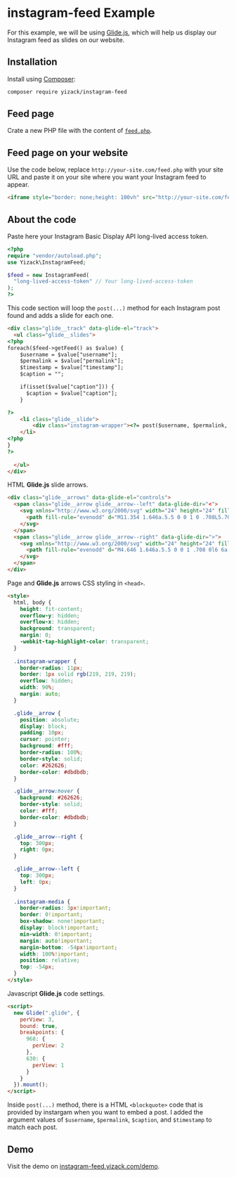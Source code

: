 # instagram-feed Example
For this example, we will be using [Glide.js](https://glidejs.com/), which will help us display our Instagram feed as slides on our website.

## Installation
Install using [Composer](https://getcomposer.org/):
```sh
composer require yizack/instagram-feed
```

## Feed page
Crate a new PHP file with the content of [`feed.php`](https://github.com/Yizack/instagram-feed/blob/master/example/feed.php).

## Feed page on your website
Use the code below, replace `http://your-site.com/feed.php` with your site URL and paste it on your site where you want your Instagram feed to appear.
```html
<iframe style="border: none;height: 100vh" src="http://your-site.com/feed.php" width="100%"></iframe>
```

## About the code
Paste here your Instagram Basic Display API long-lived access token.
```php
<?php
require "vendor/autoload.php";
use Yizack\InstagramFeed;

$feed = new InstagramFeed(
  "long-lived-access-token" // Your long-lived-access-token
);
?>
```

This code section will loop the `post(...)` method for each Instagram post found and adds a slide for each one.
```html
<div class="glide__track" data-glide-el="track">
  <ul class="glide__slides">
<?php
foreach($feed->getFeed() as $value) {
    $username = $value["username"];
    $permalink = $value["permalink"];
    $timestamp = $value["timestamp"];
    $caption = "";

    if(isset($value["caption"])) {
      $caption = $value["caption"];
    }

?>
    <li class="glide__slide">
        <div class="instagram-wrapper"><?= post($username, $permalink, $caption, $timestamp); ?></div>
    </li>
<?php
}
?>
      
  </ul>
</div>
```

HTML **Glide.js** slide arrows.
```html
<div class="glide__arrows" data-glide-el="controls">
  <span class="glide__arrow glide__arrow--left" data-glide-dir="<">
    <svg xmlns="http://www.w3.org/2000/svg" width="24" height="24" fill="currentColor" class="bi bi-chevron-left" viewBox="0 0 16 16">
      <path fill-rule="evenodd" d="M11.354 1.646a.5.5 0 0 1 0 .708L5.707 8l5.647 5.646a.5.5 0 0 1-.708.708l-6-6a.5.5 0 0 1 0-.708l6-6a.5.5 0 0 1 .708 0z"></path>
    </svg>
  </span>
  <span class="glide__arrow glide__arrow--right" data-glide-dir=">">
    <svg xmlns="http://www.w3.org/2000/svg" width="24" height="24" fill="currentColor" class="bi bi-chevron-right" viewBox="0 0 16 16">
      <path fill-rule="evenodd" d="M4.646 1.646a.5.5 0 0 1 .708 0l6 6a.5.5 0 0 1 0 .708l-6 6a.5.5 0 0 1-.708-.708L10.293 8 4.646 2.354a.5.5 0 0 1 0-.708z"/>
    </svg>
  </span>
</div>
```

Page and **Glide.js** arrows CSS styling in `<head>`.
```html
<style>
  html, body {
    height: fit-content;
    overflow-y: hidden;
    overflow-x: hidden;
    background: transparent;
    margin: 0;
    -webkit-tap-highlight-color: transparent;
  }
  
  .instagram-wrapper {
    border-radius: 11px;
    border: 1px solid rgb(219, 219, 219);
    overflow: hidden;
    width: 90%;
    margin: auto;
  }

  .glide__arrow {
    position: absolute;
    display: block;
    padding: 10px;
    cursor: pointer;
    background: #fff;
    border-radius: 100%;
    border-style: solid;
    color: #262626;
    border-color: #dbdbdb;
  }

  .glide__arrow:hover {
    background: #262626;
    border-style: solid;
    color: #fff;
    border-color: #dbdbdb;
  }

  .glide__arrow--right {
    top: 300px;
    right: 0px;
  }

  .glide__arrow--left {
    top: 300px;
    left: 0px;
  }
  
  .instagram-media {
    border-radius: 3px!important;
    border: 0!important;
    box-shadow: none!important;
    display: block!important;
    min-width: 0!important;
    margin: auto!important;
    margin-bottom: -54px!important;
    width: 100%!important;
    position: relative;
    top: -54px;
  }
</style>
```

Javascript **Glide.js** code settings.
```html
<script>
  new Glide(".glide", {
    perView: 3,
    bound: true,
    breakpoints: {
      968: {
        perView: 2
      },
      630: {
        perView: 1
      }
    }
  }).mount();
</script>
```
Inside `post(...)` method, there is a HTML `<blockquote>` code that is provided by instargam when you want to embed a post. I added the argument values of `$username`, `$permalink`, `$caption`, and `$timestamp` to match each post.

## Demo
Visit the demo on [instagram-feed.yizack.com/demo](https://instagram-feed.yizack.com/demo/).

